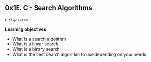 ## 0x1E. C - Search Algorithms

`C`
`Algorithm`

**Learning objectives**

- What is a search algorithm
- What is a linear search
- What is a binary search
- What is the best search algorithm to use depending on your needs
